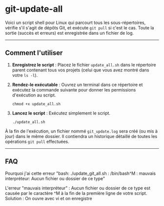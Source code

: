 # git-update-all
Voici un script shell pour Linux qui parcourt tous les sous-répertoires, vérifie s'il s'agit de dépôts Git, et exécute `git pull` si c'est le cas. Toute la sortie (succès et erreurs) est enregistrée dans un fichier de log.

-----

## Comment l'utiliser

1.  **Enregistrez le script** : Placez le fichier `update_all.sh` dans le répertoire parent contenant tous vos projets (celui que vous avez montré dans votre `ls -l`).

2.  **Rendez-le exécutable** : Ouvrez un terminal dans ce répertoire et exécutez la commande suivante pour donner les permissions d'exécution au script.

    ```shell
    chmod +x update_all.sh
    ```

3.  **Lancez le script** : Exécutez simplement le script.

    ```shell
    ./update_all.sh
    ```

À la fin de l'exécution, un fichier nommé `git_update.log` sera créé (ou mis à jour) dans le même dossier. Il contiendra un historique détaillé de toutes les opérations `git pull` effectuées.

-----

## FAQ

Pourquoi j'ai cette erreur "bash: ./update_git_all.sh : /bin/bash^M : mauvais interpréteur: Aucun fichier ou dossier de ce type"

L'erreur "mauvais interpréteur" : Aucun fichier ou dossier de ce type est causée par le caractère ^M à la fin de la première ligne de votre script. 
Solution : On ouvre avec vi et on enregistre 
